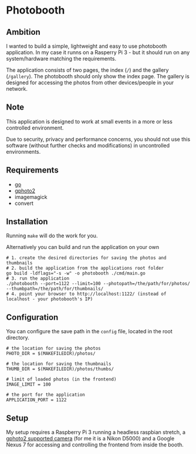 # Photobooth

## Ambition
I wanted to build a simple, lightweight and easy to use photobooth application.
In my case it runns on a Rasperry Pi 3 - but it should run on any system/hardware matching the requirements.

The application consists of two pages, the index (`/`) and the gallery (`/gallery`).
The photobooth should only show the index page.
The gallery is designed for accessing the photos from other devices/people in your network.

## Note
This application is designed to work at small events in a more or less controlled environment.

Due to security, privacy and performance concerns, you should not use this software (without further checks and modifications) in uncontrolled environments.

## Requirements
- [go](https://golang.org/)
- [gphoto2](http://gphoto.org/)
- imagemagick
- convert

## Installation
Running `make` will do the work for you.

Alternatively you can build and run the application on your own
```
# 1. create the desired directories for saving the photos and thumbnails
# 2. build the application from the applications root folder
go build -ldflags="-s -w" -o photobooth ./cmd/main.go
# 3. run the application
./photobooth --port=1122 --limit=100 --photopath=/the/path/for/photos/ --thumbpath=/the/path/for/thumbnails/
# 4. point your browser to http://localhost:1122/ (instead of localhost - your photobooth's IP)
```

## Configuration
You can configure the save path in the `config` file, located in the root directory.
```
# the location for saving the photos
PHOTO_DIR = $(MAKEFILEDIR)/photos/

# the location for saving the thumbnails
THUMB_DIR = $(MAKEFILEDIR)/photos/thumbs/

# limit of loaded photos (in the frontend)
IMAGE_LIMIT = 100

# the port for the application
APPLICATION_PORT = 1122
```

## Setup
My setup requires a Raspberry Pi 3 running a headless raspbian stretch, a [gphoto2 supported camera](http://gphoto.org/doc/remote/) (for me it is a Nikon D5000) and a Google Nexus 7 for accessing and controlling the frontend from inside the booth.
